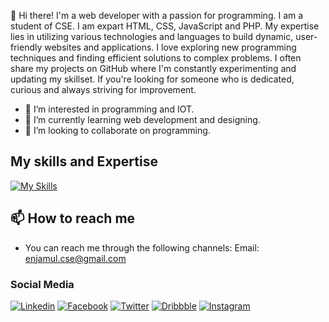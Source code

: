 👋 Hi there! I'm a web developer with a passion for programming. I am a student of CSE. I am expart HTML, CSS, JavaScript and PHP. My expertise lies in utilizing various technologies and languages to build dynamic, user-friendly websites and applications. I love exploring new programming techniques and finding efficient solutions to complex problems. I often share my projects on GitHub where I'm constantly experimenting and updating my skillset. If you're looking for someone who is dedicated, curious and always striving for improvement.
- 👀 I’m interested in programming and IOT.
- 🌱 I’m currently learning web development and designing.
- 💞️ I’m looking to collaborate on programming.
## My skills and Expertise
[![My Skills](https://skillicons.dev/icons?i=html,css,bootstrap,tailwindcss,javascript,react,wordpress,figma&theme=light)](https://github.com/mdenjamulislam/)
## 📫 How to reach me
- You can reach me through the following channels:
Email: enjamul.cse@gmail.com
### Social Media
[![Linkedin](https://github.com/shikhar1020jais1/Git-Social/blob/master/Icons/LinkedIn.png)](https://www.linkedin.com/in/enjamulislam/)
[![Facebook](https://github.com/shikhar1020jais1/Git-Social/blob/master/Icons/Facebook.png)](https://facebook.com/enjamulislam.24)
[![Twitter](https://github.com/shikhar1020jais1/Git-Social/blob/master/Icons/Twitter.png)](https://twitter.com/enjamulislam)
[![Dribbble](http://i.imgur.com/1AGmwO3.png)](https://dribbble.com/enjamulislam)
[![Instagram](https://github.com/shikhar1020jais1/Git-Social/blob/master/Icons/Instagram.png)](https://instagram.com/enjamulislam24)

<!---
mdenjamulislam/mdenjamulislam is a ✨ special ✨ repository because its `README.md` (this file) appears on your GitHub profile.
You can click the Preview link to take a look at your changes.
--->
